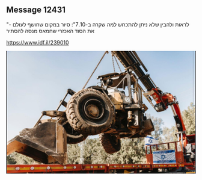## Message 12431

"לראות ולהבין שלא ניתן להתכחש למה שקרה ב-7.10":
סיור במקום שחושף לעולם - את הסוד האכזרי שחמאס מנסה להסתיר

 https://www.idf.il/239010

![Photo](12431/12431_photo.jpg)
